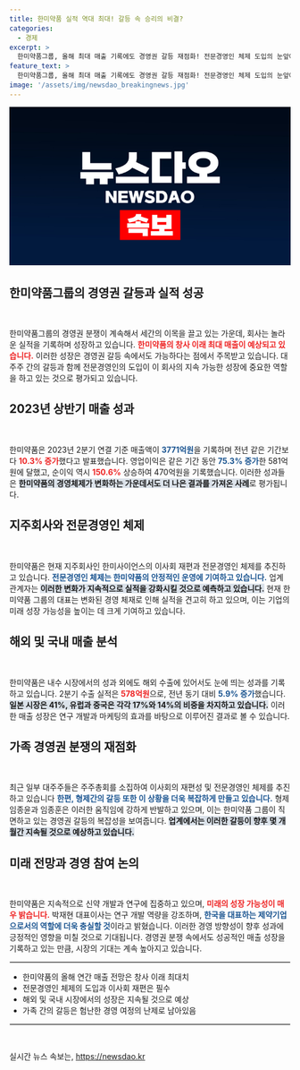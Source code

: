 ```yaml
---
title: 한미약품 실적 역대 최대! 갈등 속 승리의 비결?
categories:
  - 경제
excerpt: >
  한미약품그룹, 올해 최대 매출 기록에도 경영권 갈등 재점화! 전문경영인 체제 도입의 눈앞에서 모녀·형제 간 대치가 심화되고 있다. 대주주 연합이 주주총회를 소집하자, 반대파의 반발로 회사의 미래가 불투명해지고 있다.
feature_text: >
  한미약품그룹, 올해 최대 매출 기록에도 경영권 갈등 재점화! 전문경영인 체제 도입의 눈앞에서 모녀·형제 간 대치가 심화되고 있다. 대주주 연합이 주주총회를 소집하자, 반대파의 반발로 회사의 미래가 불투명해지고 있다.
image: '/assets/img/newsdao_breakingnews.jpg'
---
```


<p><img src="/assets/img/newsdao_breakingnews.jpg" alt="cryptoinkorea 속보" /></p>

<h2 data-ke-size="size26">한미약품그룹의 경영권 갈등과 실적 성공</h2>

<p data-ke-size="size16">&nbsp;</p>

<p>한미약품그룹의 경영권 분쟁이 계속해서 세간의 이목을 끌고 있는 가운데, 회사는 놀라운 실적을 기록하며 성장하고 있습니다. <b><span style="color: #ee2323;">한미약품의 창사 이래 최대 매출이 예상되고 있습니다.</span></b> 이러한 성장은 경영권 갈등 속에서도 가능하다는 점에서 주목받고 있습니다. 대주주 간의 갈등과 함께 전문경영인의 도입이 이 회사의 지속 가능한 성장에 중요한 역할을 하고 있는 것으로 평가되고 있습니다.</p>

<h2 data-ke-size="size26">2023년 상반기 매출 성과</h2>

<p data-ke-size="size16">&nbsp;</p>

<p>한미약품은 2023년 2분기 연결 기준 매출액이 <b><span style="color: #1a5490;">3771억원</span></b>을 기록하며 전년 같은 기간보다 <b><span style="color: #ee2323;">10.3% 증가</span></b>했다고 발표했습니다. 영업이익은 같은 기간 동안 <b><span style="color: #1a5490;">75.3% 증가</span></b>한 581억원에 달했고, 순이익 역시 <b><span style="color: #ee2323;">150.6%</span></b> 상승하여 470억원을 기록했습니다. 이러한 성과들은 <b><span style="background-color: #21538527;">한미약품의 경영체제가 변화하는 가운데서도 더 나은 결과를 가져온 사례</span></b>로 평가됩니다.</p>

<h2 data-ke-size="size26">지주회사와 전문경영인 체제</h2>

<p data-ke-size="size16">&nbsp;</p>

<p>한미약품은 현재 지주회사인 한미사이언스의 이사회 재편과 전문경영인 체제를 추진하고 있습니다. <b><span style="color: #1a5490;">전문경영인 체제는 한미약품의 안정적인 운영에 기여하고 있습니다.</span></b> 업계 관계자는 <b><span style="background-color: #21538527;">이러한 변화가 지속적으로 실적을 강화시킬 것으로 예측하고 있습니다.</span></b> 현재 한미약품 그룹의 대표는 변화된 경영 체재로 인해 실적을 견고히 하고 있으며, 이는 기업의 미래 성장 가능성을 높이는 데 크게 기여하고 있습니다.</p>

<h2 data-ke-size="size26">해외 및 국내 매출 분석</h2>

<p data-ke-size="size16">&nbsp;</p>

<p>한미약품은 내수 시장에서의 성과 외에도 해외 수출에 있어서도 눈에 띄는 성과를 기록하고 있습니다. 2분기 수출 실적은 <b><span style="color: #ee2323;">578억원</span></b>으로, 전년 동기 대비 <b><span style="color: #1a5490;">5.9% 증가</span></b>했습니다. <b><span style="background-color: #21538527;">일본 시장은 41%, 유럽과 중국은 각각 17%와 14%의 비중을 차지하고 있습니다.</span></b> 이러한 매출 성장은 연구 개발과 마케팅의 효과를 바탕으로 이루어진 결과로 볼 수 있습니다.</p>

<h2 data-ke-size="size26">가족 경영권 분쟁의 재점화</h2>

<p data-ke-size="size16">&nbsp;</p>

<p>최근 일부 대주주들은 주주총회를 소집하여 이사회의 재편성 및 전문경영인 체제를 추진하고 있습니다 <b><span style="color: #1a5490;">한편, 형제간의 갈등 또한 이 상황을 더욱 복잡하게 만들고 있습니다.</span></b> 형제 임종윤과 임종훈은 이러한 움직임에 강하게 반발하고 있으며, 이는 한미약품 그룹이 직면하고 있는 경영권 갈등의 복잡성을 보여줍니다. <b><span style="background-color: #21538527;">업계에서는 이러한 갈등이 향후 몇 개월간 지속될 것으로 예상하고 있습니다.</span></b></p>

<h2 data-ke-size="size26">미래 전망과 경영 참여 논의</h2>

<p data-ke-size="size16">&nbsp;</p>

<p>한미약품은 지속적으로 신약 개발과 연구에 집중하고 있으며, <b><span style="color: #ee2323;">미래의 성장 가능성이 매우 밝습니다.</span></b> 박재현 대표이사는 연구 개발 역량을 강조하며, <b><span style="color: #1a5490;">한국을 대표하는 제약기업으로서의 역할에 더욱 충실할 것</span></b>이라고 밝혔습니다. 이러한 경영 방향성이 향후 성과에 긍정적인 영향을 미칠 것으로 기대됩니다. 경영권 분쟁 속에서도 성공적인 매출 성장을 기록하고 있는 만큼, 시장의 기대는 계속 높아지고 있습니다.</p>

<hr style="border: 1px solid #ddd;">

<ul>
    <li>한미약품의 올해 연간 매출 전망은 창사 이래 최대치</li>
    <li>전문경영인 체제의 도입과 이사회 재편은 필수</li>
    <li>해외 및 국내 시장에서의 성장은 지속될 것으로 예상</li>
    <li>가족 간의 갈등은 험난한 경영 여정의 난제로 남아있음</li>
</ul>

<hr style="border: 1px solid #ddd;">

<p data-ke-size="size16">&nbsp;</p>
실시간 뉴스 속보는, <a href="https://newsdao.kr" rel="dofollow">https://newsdao.kr</a>


